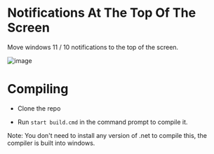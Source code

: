 # Notifications At The Top Of The Screen
Move windows 11 / 10 notifications to the top of the screen.  

![image](https://user-images.githubusercontent.com/79756986/162231083-41700e52-afbe-4009-b0a0-3348f435435e.png)


# Compiling
- Clone the repo

- Run ``` start build.cmd ``` in the command prompt to compile it.

Note: You don't need to install any version of .net to compile this, the compiler is built into windows.
